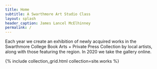 ```yaml
---
title: Home
subtitle: A Swarthmore Art Studio Class
layout: splash
header_caption: James Lancel McElhinney
permalink: /
---
```


Each year we create an exhibition of newly acquired works in the Swarthmore College Book Arts + Private Press Collection by local artists, along with those featuring the region. In 2020 we take the gallery online.

{% include collection_grid.html collection=site.works %}